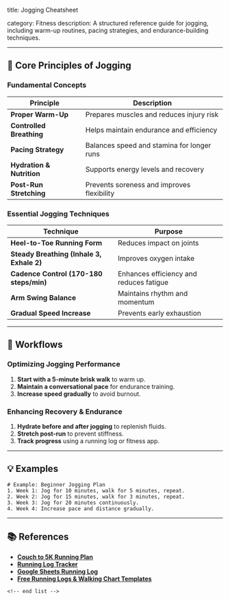 title: Jogging Cheatsheet

category: Fitness
description: A structured reference guide for jogging, including warm-up routines, pacing strategies, and endurance-building techniques.

---

## 🏃 **Core Principles of Jogging**

### **Fundamental Concepts**

| Principle                       | Description                                |
| ------------------------------- | ------------------------------------------ |
| **Proper Warm-Up**        | Prepares muscles and reduces injury risk   |
| **Controlled Breathing**  | Helps maintain endurance and efficiency    |
| **Pacing Strategy**       | Balances speed and stamina for longer runs |
| **Hydration & Nutrition** | Supports energy levels and recovery        |
| **Post-Run Stretching**   | Prevents soreness and improves flexibility |

### **Essential Jogging Techniques**

| Technique                                       | Purpose                                 |
| ----------------------------------------------- | --------------------------------------- |
| **Heel-to-Toe Running Form**              | Reduces impact on joints                |
| **Steady Breathing (Inhale 3, Exhale 2)** | Improves oxygen intake                  |
| **Cadence Control (170-180 steps/min)**   | Enhances efficiency and reduces fatigue |
| **Arm Swing Balance**                     | Maintains rhythm and momentum           |
| **Gradual Speed Increase**                | Prevents early exhaustion               |

---

## 🔄 **Workflows**

### **Optimizing Jogging Performance**

1. **Start with a 5-minute brisk walk** to warm up.
2. **Maintain a conversational pace** for endurance training.
3. **Increase speed gradually** to avoid burnout.

### **Enhancing Recovery & Endurance**

1. **Hydrate before and after jogging** to replenish fluids.
2. **Stretch post-run** to prevent stiffness.
3. **Track progress** using a running log or fitness app.

---

## 💡 **Examples**

```plaintext
# Example: Beginner Jogging Plan
1. Week 1: Jog for 10 minutes, walk for 5 minutes, repeat.  
2. Week 2: Jog for 15 minutes, walk for 3 minutes, repeat.  
3. Week 3: Jog for 20 minutes continuously.  
4. Week 4: Increase pace and distance gradually.  
```

---

## 📚 **References**

- **[Couch to 5K Running Plan](https://cheatography.com/davechild/cheat-sheets/couch-to-5k-running-plan/)**
- **[Running Log Tracker](https://www.etsy.com/listing/1068470004/running-log-tracker-printable-jogging)**
- **[Google Sheets Running Log](https://www.cheatsheets.blog/post/running-log)**
- **[Free Running Logs &amp; Walking Chart Templates](https://www.wordtemplatesonline.net/running-logs-walking-chart-free-templates/)**

```
<!-- end list -->
```